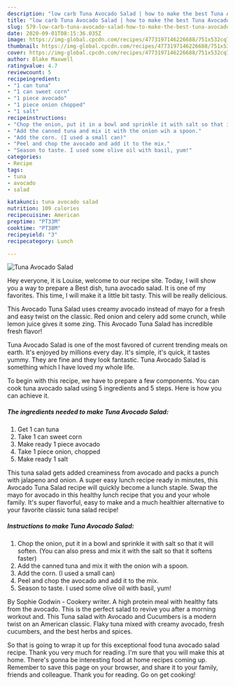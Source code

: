 ```yaml
---
description: "low carb Tuna Avocado Salad | how to make the best Tuna Avocado Salad"
title: "low carb Tuna Avocado Salad | how to make the best Tuna Avocado Salad"
slug: 579-low-carb-tuna-avocado-salad-how-to-make-the-best-tuna-avocado-salad
date: 2020-09-01T08:15:36.035Z
image: https://img-global.cpcdn.com/recipes/4773197146226688/751x532cq70/tuna-avocado-salad-recipe-main-photo.jpg
thumbnail: https://img-global.cpcdn.com/recipes/4773197146226688/751x532cq70/tuna-avocado-salad-recipe-main-photo.jpg
cover: https://img-global.cpcdn.com/recipes/4773197146226688/751x532cq70/tuna-avocado-salad-recipe-main-photo.jpg
author: Blake Maxwell
ratingvalue: 4.7
reviewcount: 5
recipeingredient:
- "1 can tuna"
- "1 can sweet corn"
- "1 piece avocado"
- "1 piece onion chopped"
- "1 salt"
recipeinstructions:
- "Chop the onion, put it in a bowl and sprinkle it with salt so that it will soften. (You can also press and mix it with the salt so that it softens faster)"
- "Add the canned tuna and mix it with the onion wih a spoon."
- "Add the corn. (I used a small can)"
- "Peel and chop the avocado and add it to the mix."
- "Season to taste. I used some olive oil with basil, yum!"
categories:
- Recipe
tags:
- tuna
- avocado
- salad

katakunci: tuna avocado salad 
nutrition: 109 calories
recipecuisine: American
preptime: "PT33M"
cooktime: "PT38M"
recipeyield: "3"
recipecategory: Lunch

---
```



![Tuna Avocado Salad](https://img-global.cpcdn.com/recipes/4773197146226688/751x532cq70/tuna-avocado-salad-recipe-main-photo.jpg)

Hey everyone, it is Louise, welcome to our recipe site. Today, I will show you a way to prepare a Best dish, tuna avocado salad. It is one of my favorites. This time, I will make it a little bit tasty. This will be really delicious.

This Avocado Tuna Salad uses creamy avocado instead of mayo for a fresh and easy twist on the classic. Red onion and celery add some crunch, while lemon juice gives it some zing. This Avocado Tuna Salad has incredible fresh flavor!

Tuna Avocado Salad is one of the most favored of current trending meals on earth. It's enjoyed by millions every day. It's simple, it's quick, it tastes yummy. They are fine and they look fantastic. Tuna Avocado Salad is something which I have loved my whole life.


To begin with this recipe, we have to prepare a few components. You can cook tuna avocado salad using 5 ingredients and 5 steps. Here is how you can achieve it.

<!--inarticleads1-->

##### The ingredients needed to make Tuna Avocado Salad:

1. Get 1 can tuna
1. Take 1 can sweet corn
1. Make ready 1 piece avocado
1. Take 1 piece onion, chopped
1. Make ready 1 salt


This tuna salad gets added creaminess from avocado and packs a punch with jalapeno and onion. A super easy lunch recipe ready in minutes, this Avocado Tuna Salad recipe will quickly become a lunch staple. Swap the mayo for avocado in this healthy lunch recipe that you and your whole family. It&#39;s super flavorful, easy to make and a much healthier alternative to your favorite classic tuna salad recipe! 

<!--inarticleads2-->

##### Instructions to make Tuna Avocado Salad:

1. Chop the onion, put it in a bowl and sprinkle it with salt so that it will soften. (You can also press and mix it with the salt so that it softens faster)
1. Add the canned tuna and mix it with the onion wih a spoon.
1. Add the corn. (I used a small can)
1. Peel and chop the avocado and add it to the mix.
1. Season to taste. I used some olive oil with basil, yum!


By Sophie Godwin - Cookery writer. A high protein meal with healthy fats from the avocado. This is the perfect salad to revive you after a morning workout and. This Tuna salad with Avocado and Cucumbers is a modern twist on an American classic. Flaky tuna mixed with creamy avocado, fresh cucumbers, and the best herbs and spices. 

So that is going to wrap it up for this exceptional food tuna avocado salad recipe. Thank you very much for reading. I'm sure that you will make this at home. There's gonna be interesting food at home recipes coming up. Remember to save this page on your browser, and share it to your family, friends and colleague. Thank you for reading. Go on get cooking!
